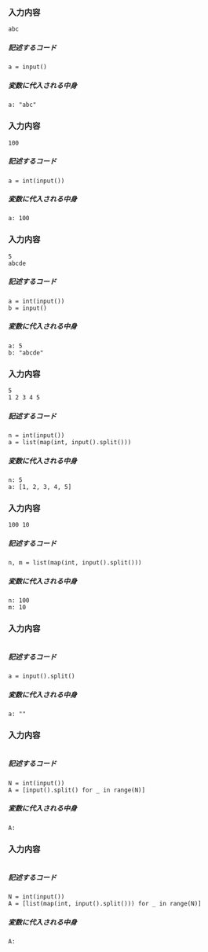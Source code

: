### 入力内容
```
abc
```
##### 記述するコード
```
a = input()
```
##### 変数に代入される中身
```
a: "abc"
```


### 入力内容
```
100
```
##### 記述するコード
```
a = int(input())
```
##### 変数に代入される中身
```
a: 100
```


### 入力内容
```
5
abcde
```
##### 記述するコード
```
a = int(input())
b = input()
```
##### 変数に代入される中身
```
a: 5
b: "abcde"
```


### 入力内容
```
5
1 2 3 4 5
```
##### 記述するコード
```
n = int(input())
a = list(map(int, input().split()))
```
##### 変数に代入される中身
```
n: 5
a: [1, 2, 3, 4, 5]
```


### 入力内容
```
100 10
```
##### 記述するコード
```
n, m = list(map(int, input().split()))
```
##### 変数に代入される中身
```
n: 100
m: 10
```


### 入力内容
```
```
##### 記述するコード
```
a = input().split()
```
##### 変数に代入される中身
```
a: ""
```


### 入力内容
```
```
##### 記述するコード
```
N = int(input())
A = [input().split() for _ in range(N)]
```
##### 変数に代入される中身
```
A: 
```



### 入力内容
```
```
##### 記述するコード
```
N = int(input())
A = [list(map(int, input().split())) for _ in range(N)]
```
##### 変数に代入される中身
```
A: 
```
